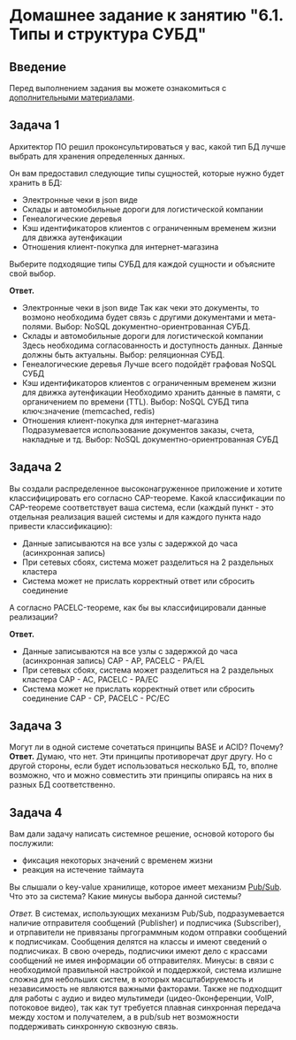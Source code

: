 # Домашнее задание к занятию "6.1. Типы и структура СУБД"

## Введение

Перед выполнением задания вы можете ознакомиться с 
[дополнительными материалами](https://github.com/netology-code/virt-homeworks/tree/master/additional/README.md).

## Задача 1

Архитектор ПО решил проконсультироваться у вас, какой тип БД 
лучше выбрать для хранения определенных данных.

Он вам предоставил следующие типы сущностей, которые нужно будет хранить в БД:

- Электронные чеки в json виде
- Склады и автомобильные дороги для логистической компании
- Генеалогические деревья
- Кэш идентификаторов клиентов с ограниченным временем жизни для движка аутенфикации
- Отношения клиент-покупка для интернет-магазина

Выберите подходящие типы СУБД для каждой сущности и объясните свой выбор.

  **Ответ.**
  - Электронные чеки в json виде
  Так как чеки это документы, то возмоно необходима будет связь с другими документами и мета-полями. Выбор: NoSQL документно-ориентрованная СУБД.
  - Склады и автомобильные дороги для логистической компании
  Здесь необходима согласованность и доступность данных. Данные должны быть актуальны. Выбор: реляционная СУБД.
  - Генеалогические деревья
  Лучше всего подойдёт графовая NoSQL СУБД
  - Кэш идентификаторов клиентов с ограниченным временем жизни для движка аутенфикации
  Необходимо хранить данные в памяти, с органичением по времени (TTL). Выбор: NoSQL СУБД типа ключ:значение (memcached, redis)
  - Отношения клиент-покупка для интернет-магазина
  Подразумевается использование документов заказы, счета, накладные и тд. Выбор: NoSQL документно-ориентрованная СУБД 

## Задача 2

Вы создали распределенное высоконагруженное приложение и хотите классифицировать его согласно 
CAP-теореме. Какой классификации по CAP-теореме соответствует ваша система, если 
(каждый пункт - это отдельная реализация вашей системы и для каждого пункта надо привести классификацию):

- Данные записываются на все узлы с задержкой до часа (асинхронная запись)
- При сетевых сбоях, система может разделиться на 2 раздельных кластера
- Система может не прислать корректный ответ или сбросить соединение

А согласно PACELC-теореме, как бы вы классифицировали данные реализации?

  **Ответ.**
  - Данные записываются на все узлы с задержкой до часа (асинхронная запись)
  CAP - AP, PACELC - PA/EL  
  - При сетевых сбоях, система может разделиться на 2 раздельных кластера
  CAP - AC, PACELC - PA/EC
  - Система может не прислать корректный ответ или сбросить соединение
  CAP - CP, PACELC - PC/EC

## Задача 3

Могут ли в одной системе сочетаться принципы BASE и ACID? Почему?
  **Ответ.**
  Думаю, что нет. Эти принципы противоречат друг другу. Но с другой стороны, если будет использоваться несколько БД, то, вполне возможно, что и можно совместить эти принципы
  опираясь на них в разных БД соответственно.

## Задача 4

Вам дали задачу написать системное решение, основой которого бы послужили:

- фиксация некоторых значений с временем жизни
- реакция на истечение таймаута

Вы слышали о key-value хранилище, которое имеет механизм [Pub/Sub](https://habr.com/ru/post/278237/). 
Что это за система? Какие минусы выбора данной системы?

  *Ответ.*
  В системах, использующих механизм Pub/Sub, подразумевается наличие отправителя сообщений (Publisher) и подписчика (Subscriber), и отрпавители не привязаны пргограммным кодом отправки сообщений к
  подписчикам. Сообщения делятся на классы и имеют сведений о подписчиках. В свою очередь, подписчики имеют дело с крассами сообщений не имея информации об отправителях.
  Минусы: в связи с необходимой правильной настройкой и поддержкой, система излишне сложна для небольших систем, в которых масштабируемость и независимость не являются важными факторами. Также
  не подходщит для работы с аудио и видео мультимеди (цидео-0конференции, VoIP, потоковое видео), так как тут требуется плавная синхронная передача между хостом и получателем, а в pub/sub нет
  возможности поддерживать синхронную сквозную связь.
